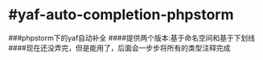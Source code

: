 #yaf-auto-completion-phpstorm
============================

###phpstorm下的yaf自动补全
####提供两个版本:基于命名空间和基于下划线
####现在还没弄完，但是能用了，后面会一步步将所有的类型注释完成
